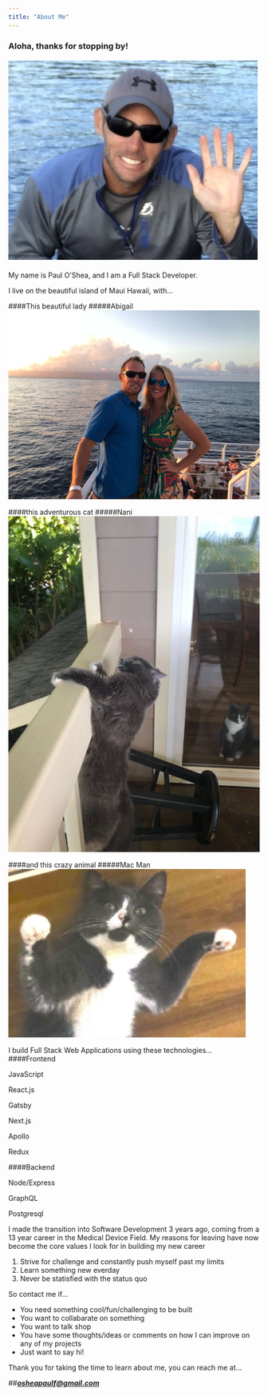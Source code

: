 ```yaml
---
title: "About Me"
---
```


### Aloha, thanks for stopping by!

#### ![its Paul](../images/thatsme.jpeg)

My name is Paul O'Shea, and I am a Full Stack Developer.

I live on the beautiful island of Maui Hawaii, with...

####This beautiful lady
#####Abigail
![gail](../images/boatGail.jpeg)

####this adventurous cat
#####Nani
![nani](../images/nani.jpeg)

####and this crazy animal
#####Mac Man
![mac](../images/mac-new-sharp.jpeg)

I build Full Stack Web Applications using these technologies...
####Frontend

<div class="tech">
<p>JavaScript</p>
<p>React.js</p>
<p>Gatsby</p>
<p>Next.js</p>
<p>Apollo</p>
<p>Redux</p>
</div>

####Backend

<div class="tech">
<p>Node/Express</p>
<p>GraphQL</p>
<p>Postgresql
</div>

I made the transition into Software Development 3 years ago, coming from a 13 year career in the Medical Device Field.
My reasons for leaving have now become the core values I look for in building my new career

1. Strive for challenge and constantly push myself past my limits
1. Learn something new everday
1. Never be statisfied with the status quo

So contact me if...

- You need something cool/fun/challenging to be built
- You want to collabarate on something
- You want to talk shop
- You have some thoughts/ideas or comments on how I can improve on any of my projects
- Just want to say hi!

Thank you for taking the time to learn about me, you can reach me at...

##**_<osheapaulf@gmail.com>_**
